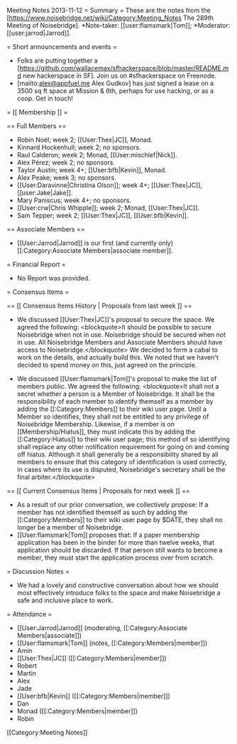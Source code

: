 Meeting Notes 2013-11-12 
 = Summary =
These are the notes from the [https://www.noisebridge.net/wiki/Category:Meeting_Notes The 289th Meeting of Noisebridge].
*Note-taker: [[user:flamsmark|Tom]];
*Moderator: [[user:jarrod|Jarrod]].

 
= Short announcements and events =
* Folks are putting together a [https://github.com/wallacemax/sfhackerspace/blob/master/README.md new hackerspace in SF]. Join us on #sfhackerspace on Freenode.
* [mailto:alex@appfuel.me Alex Gudkov] has just signed a lease on a 3500 sq ft space at Mission &amp; 6th, perhaps for use hacking, or as a coop. Get in touch!


= [[ Membership ]] =

== Full Members ==
* Robin Noël; week 2; [[User:Thex|JC]], Monad.
* Kinnard Hockenhull; week 2; no sponsors.
* Raul Calderon; week 2; Monad, [[User:mischief|Nick]].
* Alex Pérez; week 2; no sponsors.
* Taylor Austin; week 4+; [[User:bfb|Kevin]], Monad.
* Alex Peake; week 3; no sponsors.
* [[User:Daravinne|Christina Olson]]; week 4+; [[User:Thex|JC]], [[user:Jake|Jake]].
* Mary Paniscus; week 4+; no sponsors.
* [[User:crw|Chris Whipple]]; week 2; Monad, [[User:Thex|JC]].
* Sam Tepper; week 2; [[User:Thex|JC]], [[User:bfb|Kevin]].

== Associate Members ==
* [[User:Jarrod|Jarrod]] is our first (and currently only) [[:Category:Associate Members|associate member]].


= Financial Report =
* No Report was provided.


= Consensus Items =

== [[ Consensus Items History | Proposals from last week ]] ==

* We discussed [[User:Thex|JC]]'s proposal to secure the space. We agreed the following: 
&lt;blockquote>It should be possible to secure Noisebridge when not in use. Noisebridge should be secured when not in use. All Noisebridge Members and Associate Members should have access to Noisebridge.&lt;/blockquote>
We decided to form a cabal to work on the details, and actually build this. We noted that we haven't decided to spend money on this, just agreed on the principle.

* We discussed [[User:flamsmark|Tom]]'s proposal to make the list of members public. We agreed the following:
&lt;blockquote>It shall not a secret whether a person is a Member of Noisebridge. It shall be the responsibility of each member to identify themself as a member by adding the [[:Category:Members]] to their wiki user page. Until a Member so identifies, they shall not be entitled to any privilege of Noisebridge Membership. Likewise, if a member is on [[Membership/Hiatus]], they must indicate this by adding the [[:Category:Hiatus]] to their wiki user page; this method of so identifying shall replace any other notification requirement for going on and coming off hiatus. Although it shall generally be a responsibility shared by all members to ensure that this category of identification is used correctly, in cases where its use is disputed, Noisebridge's secretary shall be the final arbiter.&lt;/blockquote>


== [[ Current Consensus Items | Proposals for next week ]] ==
* As a result of our prior conversation, we collectively propose: If a member has not identified themself as such by adding the [[:Category:Members]] to their wiki user page by $DATE, they shall no longer be a member of Noisebridge.
* [[User:flamsmark|Tom]] proposes that: If a paper membership application has been in the binder for more than twelve weeks, that application should be discarded. If that person still wants to become a member, they must start the application process over from scratch.

= Discussion Notes =
* We had a lovely and constructive conversation about how we should most effectively introduce folks to the space and make Noisebridge a safe and inclusive place to work.


= Attendance =
* [[User:Jarrod|Jarrod]] (moderating, [[:Category:Associate Members|associate]])
* [[User:flamsmark|Tom]] (notes, [[:Category:Members|member]])
* Amin
* [[User:Thex|JC]] ([[:Category:Members|member]])
* Robert
* Martin
* Alex
* Jade
* [[User:bfb|Kevin]] ([[:Category:Members|member]])
* Dan
* Monad ([[:Category:Members|member]])
* Robin


[[Category:Meeting Notes]]